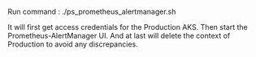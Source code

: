 Run command : ./ps_prometheus_alertmanager.sh

It will first get access credentials for the Production AKS.
Then start the Prometheus-AlertManager UI.
And at last will delete the context of Production to avoid any discrepancies.